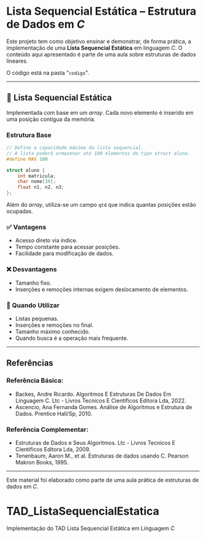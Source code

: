 # Lista Sequencial Estática – Estrutura de Dados em _C_

Este projeto tem como objetivo ensinar e demonstrar, de forma prática, a implementação de uma **Lista Sequencial Estática** em linguagem _C_. O conteúdo aqui apresentado é parte de uma aula sobre estruturas de dados lineares.

O código está na pasta "`codigo`".

---

## 🧱 Lista Sequencial Estática

Implementada com base em um _array_. Cada novo elemento é inserido em uma posição contígua da memória.

### Estrutura Base

```c
// Define a capacidade máxima da lista sequencial.
// A lista poderá armazenar até 100 elementos do tipo struct aluno.
#define MAX 100

struct aluno {
    int matricula;
    char nome[30];
    float n1, n2, n3;
};
```

Além do _array_, utiliza-se um campo `qtd` que indica quantas posições estão ocupadas.

### ✅ Vantagens

- Acesso direto via índice.
- Tempo constante para acessar posições.
- Facilidade para modificação de dados.

### ❌ Desvantagens

- Tamanho fixo.
- Inserções e remoções internas exigem deslocamento de elementos.

### 📌 Quando Utilizar

- Listas pequenas.
- Inserções e remoções no final.
- Tamanho máximo conhecido.
- Quando busca é a operação mais frequente.

---

## Referências
### Referência Básica:
- Backes, Andre Ricardo. Algoritmos E Estruturas De Dados Em Linguagem C. Ltc - Livros Tecnicos E Cientificos Editora Lda, 2022.
- Ascencio, Ana Fernanda Gomes. Análise de Algoritmos e Estrutura de Dados. Prentice Hall/Sp, 2010.
### Referência Complementar:
- Estruturas de Dados e Seus Algoritmos. Ltc - Livros Tecnicos E Cientificos Editora Lda, 2009.
- Tenenbaum, Aaron M., et al. Estruturas de dados usando C. Pearson Makron Books, 1995.

---

Este material foi elaborado como parte de uma aula prática de estruturas de dados em _C_.

# TAD_ListaSequencialEstatica
Implementação do TAD Lista Sequencial Estática em Linguagem _C_
